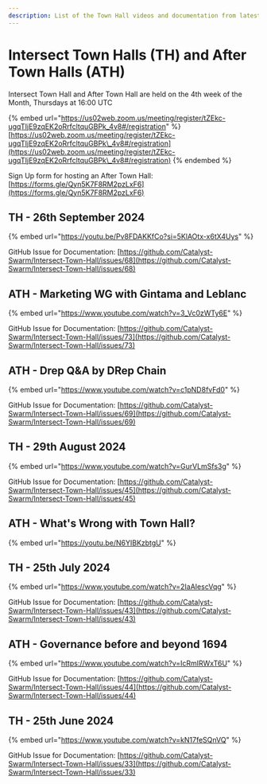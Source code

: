 ```yaml
---
description: List of the Town Hall videos and documentation from latest to oldest
---
```


# Intersect Town Halls (TH) and After Town Halls (ATH)

Intersect Town Hall and After Town Hall are held on the 4th week of the Month, Thursdays at 16:00 UTC

{% embed url="https://us02web.zoom.us/meeting/register/tZEkc-ugqTIjE9zqEK2oRrfcltquGBPk_4v8#/registration" %}
[https://us02web.zoom.us/meeting/register/tZEkc-ugqTIjE9zqEK2oRrfcltquGBPk\_4v8#/registration](https://us02web.zoom.us/meeting/register/tZEkc-ugqTIjE9zqEK2oRrfcltquGBPk\_4v8#/registration)
{% endembed %}

Sign Up form for hosting an After Town Hall: [https://forms.gle/Qyn5K7F8RM2pzLxF6](https://forms.gle/Qyn5K7F8RM2pzLxF6)

## TH - 26th September 2024

{% embed url="https://youtu.be/Pv8FDAKKfCo?si=5KlAOtx-x6tX4Uys" %}

GitHub Issue for Documentation: [https://github.com/Catalyst-Swarm/Intersect-Town-Hall/issues/68](https://github.com/Catalyst-Swarm/Intersect-Town-Hall/issues/68)

## ATH - Marketing WG with Gintama and Leblanc

{% embed url="https://www.youtube.com/watch?v=3_Vc0zWTy6E" %}

GitHub Issue for Documentation: [https://github.com/Catalyst-Swarm/Intersect-Town-Hall/issues/73](https://github.com/Catalyst-Swarm/Intersect-Town-Hall/issues/73)

## ATH - Drep Q\&A by DRep Chain

{% embed url="https://www.youtube.com/watch?v=c1pND8fvFd0" %}

GitHub Issue for Documentation: [https://github.com/Catalyst-Swarm/Intersect-Town-Hall/issues/69](https://github.com/Catalyst-Swarm/Intersect-Town-Hall/issues/69)

## TH - 29th August 2024

{% embed url="https://www.youtube.com/watch?v=GurVLmSfs3g" %}

GitHub Issue for Documentation: [https://github.com/Catalyst-Swarm/Intersect-Town-Hall/issues/45](https://github.com/Catalyst-Swarm/Intersect-Town-Hall/issues/45)

## ATH - What's Wrong with Town Hall?

{% embed url="https://youtu.be/N6YIBKzbtgU" %}

## TH - 25th July 2024

{% embed url="https://www.youtube.com/watch?v=2IaAIescVqg" %}

GitHub Issue for Documentation: [https://github.com/Catalyst-Swarm/Intersect-Town-Hall/issues/43](https://github.com/Catalyst-Swarm/Intersect-Town-Hall/issues/43)

## ATH - Governance before and beyond 1694

{% embed url="https://www.youtube.com/watch?v=IcRmIRWxT6U" %}

GitHub Issue for Documentation: [https://github.com/Catalyst-Swarm/Intersect-Town-Hall/issues/44](https://github.com/Catalyst-Swarm/Intersect-Town-Hall/issues/44)

## TH - 25th June 2024

{% embed url="https://www.youtube.com/watch?v=kN17feSQnVQ" %}

GitHub Issue for Documentation: [https://github.com/Catalyst-Swarm/Intersect-Town-Hall/issues/33](https://github.com/Catalyst-Swarm/Intersect-Town-Hall/issues/33)
